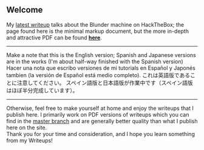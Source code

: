 ## Welcome
My [latest writeup](Blunder.md) talks about the Blunder machine on HackTheBox; 
the page found here is the minimal markup document, but the more in-depth and attractive PDF can be found 
[**here**](https://github.com/nateac1/HTB-Writeups/blob/master/Blunder-en.pdf).
***
Make a note that this is the English version; Spanish and Japanese versions are in the works (I'm about half-way finished with the Spanish version)  
Hacer una nota que escribo versiones de mi tutorials en Español y Japonés tambien (la versión de Español está medio completo).
これは英語版であることに注意してください。 スペイン語版と日本語版が作業中です（スペイン語版はほぼ半分完成しています）。
***
Otherwise, feel free to make yourself at home and enjoy the writeups that I publish here. I primarily work on PDF versions of writeups which
you can find in the [master branch](https://github.com/nateac1/HTB-Writeups) and are generally better quality than what I publish here on the site.  
Thank you for your time and consideration, and I hope you learn something from my Writeups!
